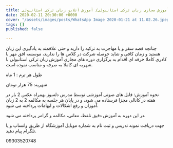 ```yaml
---
title: آموزش مجازی زبان ترکی استانبولی/ آموزش آنلاین زبان ترکی استانبولی
date: 2020-02-11 20:30:00 +0000
cover: "/assets/images/posts/WhatsApp Image 2020-01-21 at 11.02.26.jpeg"
tags: []
published: false

---
```

چنانچه قصد سفر و یا مهاجرت به ترکیه را دارید و حتی علاقمند به یادگیری این زبان هستید و زمان کافی و شاید حوصله شرکت در کلاس ها را  ندارید، موسسه افق مهر با کادری کاملا حرفه ای اقدام به برگزاری دوره های مجازی آموزش زبان ترکی استانبولی با شهریه ای کاملا به صرفه و مناسب نموده است. 

طول هر ترم : 1 ماه

شهریه: 75 هزار تومان

نحوه آموزش: فایل های صوتی آموزشی توسط مدرس دلسوز بهمراه عکس 2 بار در هفته در کانالی مجزا فرستاده می شود، و در پایان هر جلسه به مکالمه 2 به 2 زبان آموزان و رفع اشکالات و ابهامات پرداخته می شود. 

در این دوره به آموزش دقیق تلفظ، معانی، مکالمه و گرامر پرداخته می شود.

جهت دریافت نمونه تدریس و ثبت نام به شماره موبایل آموزشگاه از طریق واتساپ و یا تلگرام پیام دهید. 

09303520748